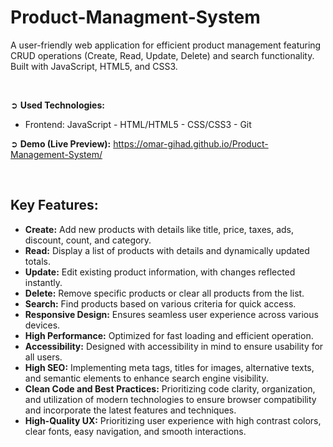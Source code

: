 # Product-Managment-System
A user-friendly web application for efficient product management featuring CRUD operations (Create, Read, Update, Delete) and search functionality. Built with JavaScript, HTML5, and CSS3.

<br>

➲ **Used Technologies:**
- Frontend: JavaScript - HTML/HTML5 - CSS/CSS3 - Git

➲ **Demo (Live Preview):** <a href="https://omar-gihad.github.io/Product-Management-System/" target="_blank">https://omar-gihad.github.io/Product-Management-System/</a> 

<br>

## Key Features:
- <b>Create:</b> Add new products with details like title, price, taxes, ads, discount, count, and category.
- <b>Read:</b> Display a list of products with details and dynamically updated totals.
- <b>Update:</b> Edit existing product information, with changes reflected instantly.
- <b>Delete:</b> Remove specific products or clear all products from the list.
- <b>Search:</b> Find products based on various criteria for quick access.
- <b>Responsive Design:</b> Ensures seamless user experience across various devices.
- <b>High Performance:</b> Optimized for fast loading and efficient operation.
- <b>Accessibility:</b> Designed with accessibility in mind to ensure usability for all users.
- <b>High SEO:</b> Implementing meta tags, titles for images, alternative texts, and semantic elements to enhance search engine visibility.
- <b>Clean Code and Best Practices:</b> Prioritizing code clarity, organization, and utilization of modern technologies to ensure browser compatibility and incorporate the latest features and techniques.
- <b>High-Quality UX:</b> Prioritizing user experience with high contrast colors, clear fonts, easy navigation, and smooth interactions.
